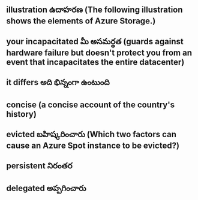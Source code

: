 ## illustration ఉదాహరణ (The following illustration shows the elements of Azure Storage.)
## your incapacitated మీ అసమర్థత (guards against hardware failure but doesn't protect you from an event that incapacitates the entire datacenter)
## it differs అది భిన్నంగా ఉంటుంది
## concise (a concise account of the country's history)
## evicted బహిష్కరించారు (Which two factors can cause an Azure Spot instance to be evicted?)
## persistent నిరంతర
## delegated అప్పగించారు
